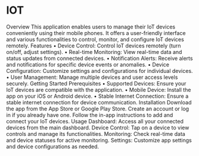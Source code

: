 # IOT
Overview
This application enables users to manage their IoT devices conveniently using their mobile phones. It offers a user-friendly interface and various functionalities to control, monitor, and configure IoT devices remotely.
Features
	•	Device Control: Control IoT devices remotely (turn on/off, adjust settings).
	•	Real-time Monitoring: View real-time data and status updates from connected devices.
	•	Notification Alerts: Receive alerts and notifications for specific device events or anomalies.
	•	Device Configuration: Customize settings and configurations for individual devices.
	•	User Management: Manage multiple devices and user access levels securely.
Getting Started
Prerequisites
	•	Supported Devices: Ensure your IoT devices are compatible with the application.
	•	Mobile Device: Install the app on your iOS or Android device.
	•	Stable Internet Connection: Ensure a stable internet connection for device communication.
Installation
		Download the app from the App Store or Google Play Store.
		Create an account or log in if you already have one.
		Follow the in-app instructions to add and connect your IoT devices.
Usage
		Dashboard: Access all your connected devices from the main dashboard.
		Device Control: Tap on a device to view controls and manage its functionalities.
		Monitoring: Check real-time data and device statuses for active monitoring.
		Settings: Customize app settings and device configurations as needed.
